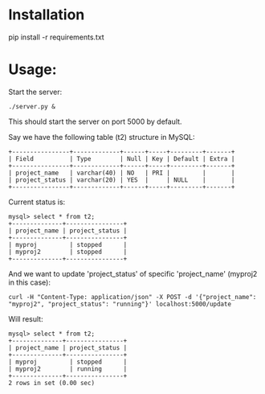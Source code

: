 Installation
============

pip install -r requirements.txt


Usage:
=======

Start the server:
```
./server.py &
```
This should start the server on port 5000 by default.

Say we have the following table (t2) structure in MySQL:
```
+----------------+-------------+------+-----+---------+-------+
| Field          | Type        | Null | Key | Default | Extra |
+----------------+-------------+------+-----+---------+-------+
| project_name   | varchar(40) | NO   | PRI |         |       |
| project_status | varchar(20) | YES  |     | NULL    |       |
+----------------+-------------+------+-----+---------+-------+
```
Current status is:

```
mysql> select * from t2;
+--------------+----------------+
| project_name | project_status |
+--------------+----------------+
| myproj         | stopped      |
| myproj2        | stopped      |
+--------------+----------------+
```

And we want to update 'project_status' of specific 'project_name' (myproj2 in this case):

```
curl -H "Content-Type: application/json" -X POST -d '{"project_name": "myproj2", "project_status": "running"}' localhost:5000/update
```
Will result:
```
mysql> select * from t2;
+--------------+----------------+
| project_name | project_status |
+--------------+----------------+
| myproj         | stopped      |
| myproj2        | running      |
+--------------+----------------+
2 rows in set (0.00 sec)
```

